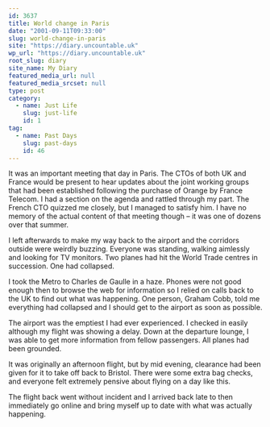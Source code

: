 ```yaml
---
id: 3637
title: World change in Paris
date: "2001-09-11T09:33:00"
slug: world-change-in-paris
site: "https://diary.uncountable.uk"
wp_url: "https://diary.uncountable.uk"
root_slug: diary
site_name: My Diary
featured_media_url: null
featured_media_srcset: null
type: post
category:
  - name: Just Life
    slug: just-life
    id: 1
tag:
  - name: Past Days
    slug: past-days
    id: 46
---
```



<p>It was an important meeting that day in Paris.  The CTOs of both UK and France would be present to hear updates about the joint working groups that had been established following the purchase of Orange by France Telecom.  I had a section on the agenda and rattled through my part.  The French CTO quizzed me closely, but I managed to satisfy him.  I have no memory of the actual content of that meeting though &#8211; it was one of dozens over that summer.</p>



<p>I left afterwards to make my way back to the airport and the corridors outside were weirdly buzzing.  Everyone was standing, walking aimlessly and looking for TV monitors.  Two planes had hit the World Trade centres in succession.  One had collapsed.  </p>



<p>I took the Metro to Charles de Gaulle in a haze.  Phones were not good enough then to browse the web for information so I relied on calls back to the UK to find out what was happening.  One person, Graham Cobb, told me everything had collapsed and I should get to the airport as soon as possible.</p>



<p>The airport was the emptiest I had ever experienced.  I checked in easily although my flight was showing a delay.  Down at the departure lounge, I was able to get more information from fellow passengers.  All planes had been grounded.  </p>



<p>It was originally an afternoon flight, but by mid evening, clearance had been given for it to take off back to Bristol.  There were some extra bag checks, and everyone felt extremely pensive about flying on a day like this.</p>



<p>The flight back went without incident and I arrived back late to then immediately go online and bring myself up to date with what was actually happening.</p>
